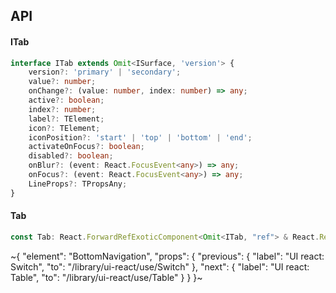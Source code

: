 

## API

#### ITab

```ts
interface ITab extends Omit<ISurface, 'version'> {
    version?: 'primary' | 'secondary';
    value?: number;
    onChange?: (value: number, index: number) => any;
    active?: boolean;
    index?: number;
    label?: TElement;
    icon?: TElement;
    iconPosition?: 'start' | 'top' | 'bottom' | 'end';
    activateOnFocus?: boolean;
    disabled?: boolean;
    onBlur?: (event: React.FocusEvent<any>) => any;
    onFocus?: (event: React.FocusEvent<any>) => any;
    LineProps?: TPropsAny;
}
```

#### Tab

```ts
const Tab: React.ForwardRefExoticComponent<Omit<ITab, "ref"> & React.RefAttributes<unknown>>;
```


~{
  "element": "BottomNavigation",
  "props": {
    "previous": {
      "label": "UI react: Switch",
      "to": "/library/ui-react/use/Switch"
    },
    "next": {
      "label": "UI react: Table",
      "to": "/library/ui-react/use/Table"
    }
  }
}~
